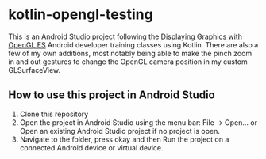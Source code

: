# kotlin-opengl-testing
This is an Android Studio project following the [Displaying Graphics with OpenGL ES](https://developer.android.com/training/graphics/opengl/index.html) Android developer training classes using Kotlin.
There are also a few of my own additions, most notably being able to make the pinch zoom in and out gestures to change the OpenGL camera position in my custom GLSurfaceView.

## How to use this project in Android Studio
1. Clone this repository
2. Open the project in Android Studio using the menu bar: File -> Open... or Open an existing Android Studio project if no project is open.
3. Navigate to the folder, press okay and then Run the project on a connected Android device or virtual device.
